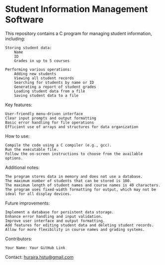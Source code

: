 # Student Information Management Software

This repository contains a C program for managing student information, including:

    Storing student data:
        Name
        ID
        Grades in up to 5 courses
        
    Performing various operations:
        Adding new students
        Viewing all student records
        Searching for students by name or ID
        Generating a report of student grades
        Loading student data from a file
        Saving student data to a file

Key features:

    User-friendly menu-driven interface
    Clear input prompts and output formatting
    Basic error handling for file operations
    Efficient use of arrays and structures for data organization

How to use:

    Compile the code using a C compiler (e.g., gcc).
    Run the executable file.
    Follow the on-screen instructions to choose from the available options.

Additional notes:

    The program stores data in memory and does not use a database.
    The maximum number of students that can be stored is 100.
    The maximum length of student names and course names is 40 characters.
    The program uses fixed-width formatting for output, which may not be ideal for all display devices.

Future improvements:

    Implement a database for persistent data storage.
    Enhance error handling and input validation.
    Improve user interface and output formatting.
    Add features for editing student data and deleting student records.
    Allow for more flexibility in course names and grading systems.

Contributors:

    Your Name: Your GitHub Link

Contact:
    huraira.hstu@gmail.com

